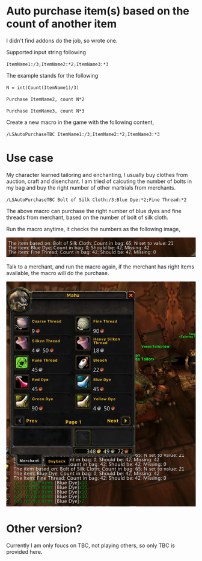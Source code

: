 
# Auto purchase item(s) based on the count of another item

I didn't find addons do the job, so wrote one.

Supported input string following

`ItemName1:/3;ItemName2:*2;ItemName3:*3`

The example stands for the following

`N = int(Count(ItemName1)/3)`

`Purchase ItemName2, count N*2`

`Purchase ItemName3, count N*3`

Create a new macro in the game with the following content,

`/LSAutoPurchaseTBC ItemName1:/3;ItemName2:*2;ItemName3:*3`

# Use case

My character learned tailoring and enchanting, I usually buy clothes from auction, craft and disenchant. I am tried of calcuting the number of bolts in my bag and buy the right number of other martrials from merchants.

`/LSAutoPurchaseTBC Bolt of Silk Cloth:/3;Blue Dye:*2;Fine Thread:*2`

The above macro can purchase the right number of blue dyes and fine threads from merchant, based on the number of bolt of silk cloth.

Run the macro anytime, it checks the numbers as the following image,

![image info](./Images/1.png)

Talk to a merchant, and run the macro again, if the merchant has right items available, the macro will do the purchase.

![image info](./Images/2.png)

# Other version?

Currently I am only foucs on TBC, not playing others, so only TBC is provided here.
